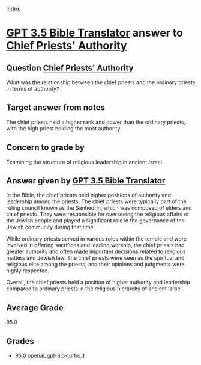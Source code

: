 
[Index](../../../index.md)
# [GPT 3.5 Bible Translator](../../answering_models/GPT_3.5_Bible_Translator.md) answer to [Chief Priests' Authority](../../questions/Chief_Priests'_Authority.md)

## Question [Chief Priests' Authority](../../questions/Chief_Priests'_Authority.md)
What was the relationship between the chief priests and the ordinary priests in terms of authority?

## Target answer from notes
The chief priests held a higher rank and power than the ordinary priests, with the high priest holding the most authority.

## Concern to grade by
Examining the structure of religious leadership in ancient Israel.

## Answer given by [GPT 3.5 Bible Translator](../../answering_models/GPT_3.5_Bible_Translator.md)
In the Bible, the chief priests held higher positions of authority and leadership among the priests. The chief priests were typically part of the ruling council known as the Sanhedrin, which was composed of elders and chief priests. They were responsible for overseeing the religious affairs of the Jewish people and played a significant role in the governance of the Jewish community during that time.

While ordinary priests served in various roles within the temple and were involved in offering sacrifices and leading worship, the chief priests had greater authority and often made important decisions related to religious matters and Jewish law. The chief priests were seen as the spiritual and religious elite among the priests, and their opinions and judgments were highly respected.

Overall, the chief priests held a position of higher authority and leadership compared to ordinary priests in the religious hierarchy of ancient Israel.

## Average Grade
95.0

## Grades
 * [95.0](./Chief_Priests'_Authority_grades/openai_gpt-3.5-turbo_1.md) [openai_gpt-3.5-turbo_1](../../answering_models/openai_gpt-3.5-turbo_1.md)
